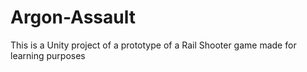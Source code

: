 # Argon-Assault
This is a Unity project of a prototype of a Rail Shooter game made for learning purposes
